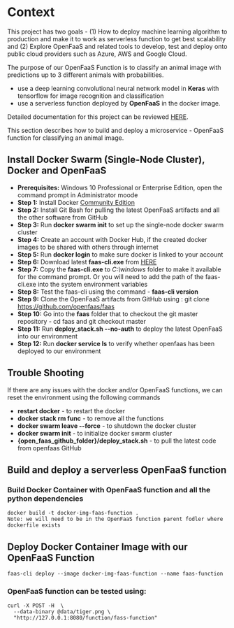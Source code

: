# Context

This project has two goals - (1) How to deploy machine learning algorithm to production and 
make it to work as serverless function to get best scalability and (2) Explore OpenFaaS and 
related tools to develop, test and deploy onto public cloud providers such as Azure, AWS and Google Cloud.

The purpose of our OpenFaaS Function is to classify an animal image with predictions up to 3 different animals with probabilities.

* use a deep learning convolutional neural network model in **Keras** with tensorflow for image recognition and classification
* use a serverless function deployed by **OpenFaaS** in the docker image.

Detailed documentation for this project can be reviewed [HERE](https://github.com/cloudmesh-community/fa18-516-11/blob/master/project-report/report.md).

This section describes how to build and deploy a microservice - OpenFaaS function for classifying an animal image. 


## Install Docker Swarm (Single-Node Cluster), Docker and OpenFaaS

* **Prerequisites:** Windows 10 Professional or Enterprise Edition, open the command prompt in Administrator moode
* **Step 1:** Install Docker [Community Edition](https://store.docker.com/editions/community/docker-ce-desktop-windows)
* **Step 2:** Install Git Bash for pulling the latest OpenFaaS artifacts and all the other software from GitHub
* **Step 3:** Run **docker swarm init** to set up the single-node docker swarm cluster
* **Step 4:** Create an account with Docker Hub, if the created docker images to be shared with others through internet
* **Step 5:** Run **docker login** to make sure docker is linked to your account
* **Step 6:** Download latest **faas-cli.exe** from [HERE](https://github.com/openfaas/faas-cli/releases)
* **Step 7:**  Copy the **faas-cli.exe** to *C:\windows* folder to make it available for the command prompt. 
                Or you will need to add the path of the faas-cli.exe into the system environment variables
* **Step 8:** Test the faas-cli using the command - **faas-cli version** 
* **Step 9:** Clone the OpenFaaS artifacts from GitHub using : git clone https://github.com/openfaas/faas
* **Step 10:** Go into the **faas** folder that to checkout the git master repository - cd faas and  git checkout master
* **Step 11:** Run **deploy_stack.sh --no-auth**  to deploy the latest OpenFaaS into our environment
* **Step 12:** Run **docker service ls** to verify whether openfaas has been deployed to our environment

## Trouble Shooting

If there are any issues with the docker and/or OpenFaaS functions, we can reset the environment using the following commands

* **restart docker** - to restart the docker
* **docker stack rm func** - to remove all the functions
* **docker swarm leave --force** - to shutdown the docker cluster
* **docker swarm init** - to initialize docker swarm cluster
* **{open_faas_github_folder}/deploy_stack.sh** - to pull the latest code from openfaas GitHub


## Build and deploy a serverless OpenFaaS function 

### Build Docker Container with OpenFaaS function and all the python dependencies

```
docker build -t docker-img-faas-function .
Note: we will need to be in the OpenFaaS function parent fodler where dockerfile exists
```

## Deploy Docker Container Image with our OpenFaaS Function
```
faas-cli deploy --image docker-img-faas-function --name faas-function
```

### OpenFaaS function can be tested using:

```
curl -X POST -H  \
  --data-binary @data/tiger.png \
  "http://127.0.0.1:8080/function/fass-function" 
```  




